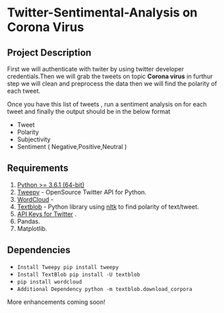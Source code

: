 # **Twitter-Sentimental-Analysis on Corona Virus**

## Project Description 

First we will authenticate with twiter by using twitter developer credentials.Then we will grab the tweets on topic **Corona virus** in furthur step we will clean and preprocess the data then we will find the polarity of each tweet.

Once you have this list of tweets , run a sentiment analysis on for each tweet and finally the output should be in the below format

* Tweet
* Polarity
* Subjectivity
* Sentiment ( Negative,Positive,Neutral )

## Requirements
  1) [Python >= 3.6.1 (64-bit)](https://www.python.org/downloads/)
  2) [Tweepy](http://www.tweepy.org/) - OpenSource Twitter API for Python.
  3) [WordCloud](https://pypi.org/project/wordcloud/) - 
  4) [Textblob](https://textblob.readthedocs.io/en/dev/) - Python library using [nltk](https://www.nltk.org/) to find polarity of text/tweet.
  5) [API Keys for Twitter](https://developer.twitter.com/) .
  6) Pandas.
  7) Matplotlib.

## Dependencies
  *  ``` Install Tweepy pip install tweepy ```
  * ``` Install TextBlob pip install -U textblob ```
  * ``` pip install wordcloud ```
  * ``` Additional Dependency python -m textblob.download_corpora ```

More enhancements coming soon!
